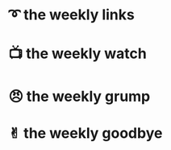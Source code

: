 # <span class="og">➰</span> the weekly links




# <span class="og">📺</span> the weekly watch





# <span class="og">😠</span> the weekly grump





# <span class="og">✌︎</span> the weekly goodbye